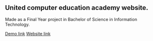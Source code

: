 <h2>United computer education academy website.</h2>
<p>Made as a Final Year project in Bachelor of Science in Information Technology.</p>
<a href="https://sahilit.github.io/united/">Demo link</a>
<a href="http://unitedcomputereducation.com/" target="_blank">Website link</a>
